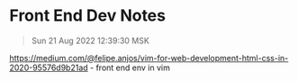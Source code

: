 # Front End Dev Notes

> Sun 21 Aug 2022 12:39:30 MSK

https://medium.com/@felipe.anjos/vim-for-web-development-html-css-in-2020-95576d9b21ad - front end env in vim 
